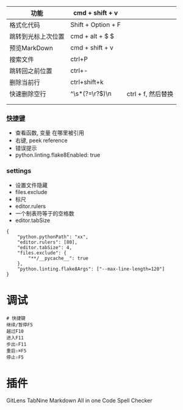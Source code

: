 | 功能               | cmd + shift + v    |                    |
| ------------------ | ------------------ | ------------------ |
| 格式化代码         | Shift + Option + F |                    |
| 跳转到光标上次位置 | cmd + alt + $ $    |                    |
| 预览MarkDown       | cmd + shift + v    |                    |
| 搜索文件           | ctrl+P             |                    |
| 跳转回之前位置     | ctrl+-             |                    |
| 删除当前行         | ctrl+shift+k       |                    |
| 快速删除空行       | ^\s*(?=\r?$)\n     | ctrl + f, 然后替换 |
|                    |                    |                    |
|                    |                    |                    |

### [快捷键](https://blog.csdn.net/u010019717/article/details/50443970)

- 查看函数, 变量 在哪里被引用
- 右键, peek reference
- 错误提示
- python.linting.flake8Enabled: true

### settings

- 设置文件隐藏
- files.exclude
- 标尺
- editor.rulers
- 一个制表符等于的空格数
- editor.tabSize

```
{
    "python.pythonPath": "xx",
    "editor.rulers": [80],
    "editor.tabSize": 4,
    "files.exclude": {
        "**/__pycache__": true  
    },
    "python.linting.flake8Args": ["--max-line-length=120"]
}
```

# 调试

```shell
# 快捷键
继续/暂停F5
越过F10
进入F11
步出⇧F11
重启⇧⌘F5
停止⇧F5
```

# 插件
GitLens
TabNine
Markdown All in one
Code Spell Checker